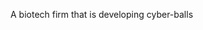 A biotech firm that is developing cyber-balls
<!--stackedit_data:
eyJoaXN0b3J5IjpbNzk2NzE0OTNdfQ==
-->